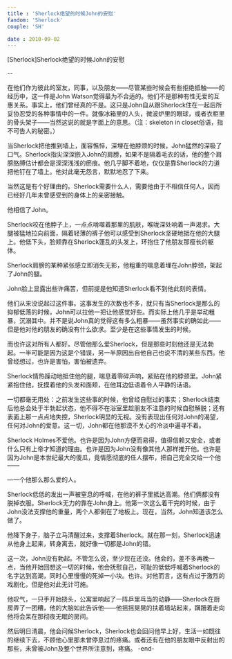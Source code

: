 ```yaml
---
title : 'Sherlock绝望的时候John的安慰'
fandom: 'Sherlock'
couple: 'SH'

date : 2010-09-02
---
```






[Sherlock]Sherlock绝望的时候John的安慰


--


在他们作为彼此的室友，同事，以及朋友——尽管某些时候会有些拒绝抵触——的经历中，这一件是John Watson觉得最为不合适的。他们不是那种有性无爱的互惠关系。事实上，他们曾经真的不是。这只是John自从跟Sherlock住在一起后所妥协忍受的各种事情中的一件。就像冰箱里的人头，微波炉里的眼球，或者衣柜里的骨头架子——当然这说的就是字面上的意思。（注：skeleton in closet俗语，指不可告人的秘密。）

当Sherlock把他推到墙上，面容憔悴，深埋在他脖颈的时候，John猛然的深吸了口气。Sherlock指尖深深嵌入John的肩膀，如果不是隔着毛衣的话，他的整个肩膀胳膊估计都会是深深浅浅的瘀痕。他几乎脚不着地，仅仅是靠Sherlock的力道把他钉在了墙上。他对此毫无怨言，默默地忍了下来。

当然这是有个好理由的。Sherlock需要什么人，需要他由于不相信任何人，因而已经好几年未曾感受到的身体上的亲密接触。

他相信了John。

Sherlock咬在他脖子上，一点点啃噬着那里的肌肤，喉咙深处响着一声渴求。大腿被猛地拉向前面，隔着轻薄的裤子他可以感受到Sherlock坚硬地抵在他的大腿上。他低下头，脸颊靠在Sherlock蓬乱的头发上，环抱住了他朋友那瘦长的躯体。

Sherlock肩膀的某种紧张感立即消失无影，他粗重的喘息着埋在John脖颈，架起了John的腿。

John脸上显露出些许痛苦，但前提是他知道Sherlock看不到他此刻的表情。

他们从来没说起过这件事。这事发生的次数也不多，就只有当Sherlock是那么的抑郁低落的时候，John可以拉他一把让他感觉好些。而实际上他几乎是举动粗暴，沉溺其中。并不是说John真的觉得这有多么粗暴——虽然事实的确如此——但是他对他的朋友的确没有什么欲求。至少是在这些事情发生的时候。

而也许这对所有人都好。尽管他那么爱Sherlock，但是那些时刻他还是无法勃起。一半可能是因为这是个错误，另一半原因出自他自己也说不清的某些东西。他曾经想过，也许是害怕，害怕被遗弃。

Sherlock情热躁动地抵住他的腿，喘息着零碎声响，紧贴在他的脖颈里。John紧紧抱住他，抚摸着他的头发和面颊，在他耳边低语着令人平静的话语。

一切都毫无用处：之前发生这些事的时候，他曾经自慰过的事实；Sherlock结束后他总会处于半勃起状态，他不得不在浴室里趁朋友不注意的时候自慰解脱；还有表面上那一点点地失控，Sherlock明显的无视。没有表现出任何对John的渴望，任何对John的爱意。这一切，John都在他那漠不关心的冷淡中遍寻不着。

Sherlock Holmes不爱他。也许是因为John方便而易得，值得信赖又安全，或者什么只有上帝才知道的理由。也许是因为John没有像其他人那样推开他。也许是因为John是本世纪最大的傻瓜，竟情愿彻底的任人摆布，把自己完全交给一个他——

—一个他那么那么爱的人。

Sherlock低低的发出一声被窒息的呼喊，在他的裤子里抵达高潮。他们俩都没有脱掉衣服。Sherlock无力的靠在John身上。他第一次这么着干完的时候，由于John没法支撑他的重量，两个人都倒在了地板上。现在，当然，John知道该怎么做了。

他降下身子，脑子立马清醒过来，支撑着Sherlock。就在那一刻，Sherlock迅速从他身上起来，转身离去，就好像一切都是John的错。

这一次，John没有勃起。不管怎么说，至少现在还没。他会的，差不多再晚一点，当他开始回想这一切的时候，他会抚慰自己，可耻的低低呼喊着Sherlock的名字达到高潮，同时心里慢慢的死掉一小块。也许。对他而言，这有点过于激烈的戏剧化，但是他对此无计可施。

他叹气，一只手开始挠头，公寓里响起了一阵乒里乓当的动静——Sherlock在厨房弄了一团糟，他的大脑如此告诉他——他摇摇晃晃的扶着墙站起来，蹒跚着走向他将会呆在那彻夜无眠的房间。

然后明日清晨，他会问候Sherlock，Sherlock也会回问他早上好，生活一如既往的继续下去，不顾他心里那未曾停息过的疼痛。或者还有在他的朋友眼中反射出的那些，未曾被John及整个世界所注意到，疼痛。
-end-